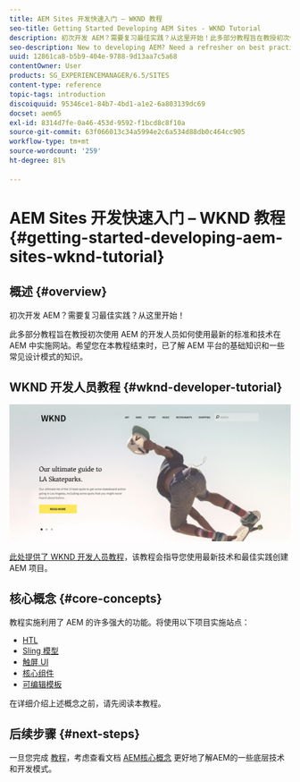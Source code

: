 ```yaml
---
title: AEM Sites 开发快速入门 – WKND 教程
seo-title: Getting Started Developing AEM Sites - WKND Tutorial
description: 初次开发 AEM？需要复习最佳实践？从这里开始！此多部分教程旨在教授初次使用 AEM 的开发人员如何使用最新的标准和技术在 AEM 中实施网站。
seo-description: New to developing AEM? Need a refresher on best practices? This is the place to start! The goal for this multi-part tutorial is to teach a developer who is new to AEM how to implement a website in AEM using the latest standards and technologies.
uuid: 12861ca8-b5b9-404e-9788-9d13aa7c5a68
contentOwner: User
products: SG_EXPERIENCEMANAGER/6.5/SITES
content-type: reference
topic-tags: introduction
discoiquuid: 95346ce1-84b7-4bd1-a1e2-6a803139dc69
docset: aem65
exl-id: 8314d7fe-0a46-453d-9592-f1bcd8c8f10a
source-git-commit: 63f066013c34a5994e2c6a534d88db0c464cc905
workflow-type: tm+mt
source-wordcount: '259'
ht-degree: 81%

---
```


# AEM Sites 开发快速入门 – WKND 教程{#getting-started-developing-aem-sites-wknd-tutorial}

## 概述 {#overview}

初次开发 AEM？需要复习最佳实践？从这里开始！

此多部分教程旨在教授初次使用 AEM 的开发人员如何使用最新的标准和技术在 AEM 中实施网站。希望您在本教程结束时，已了解 AEM 平台的基础知识和一些常见设计模式的知识。

## WKND 开发人员教程 {#wknd-developer-tutorial}

![WKND](assets/screen_shot_2018-11-23at152453.png)

[此处提供了 WKND 开发人员教程](https://experienceleague.adobe.com/docs/experience-manager-learn/getting-started-wknd-tutorial-develop/overview.html?lang=zh-Hans)，该教程会指导您使用最新技术和最佳实践创建 AEM 项目。

## 核心概念 {#core-concepts}

教程实施利用了 AEM 的许多强大的功能。将使用以下项目实施站点：

* [HTL](https://experienceleague.adobe.com/docs/experience-manager-htl/content/overview.html)
* [Sling 模型](https://sling.apache.org/documentation/bundles/models.html)
* [触屏 UI](/help/sites-developing/touch-ui-concepts.md)
* [核心组件](https://experienceleague.adobe.com/docs/experience-manager-core-components/using/introduction.html?lang=zh-Hans)
* [可编辑模板](/help/sites-developing/page-templates-editable.md)

在详细介绍上述概念之前，请先阅读本教程。

## 后续步骤 {#next-steps}

一旦您完成 [教程](https://helpx.adobe.com/experience-manager/kt/sites/using/getting-started-wknd-tutorial-develop.html)，考虑查看文档 [AEM核心概念](/help/sites-developing/the-basics.md) 更好地了解AEM的一些底层技术和开发模式。

